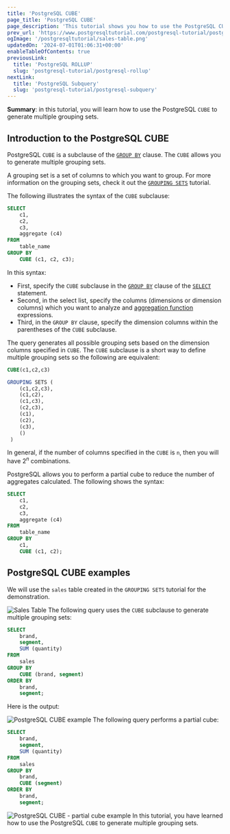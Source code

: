 ```yaml
---
title: 'PostgreSQL CUBE'
page_title: 'PostgreSQL CUBE'
page_description: 'This tutorial shows you how to use the PostgreSQL CUBE to generate multiple grouping sets.'
prev_url: 'https://www.postgresqltutorial.com/postgresql-tutorial/postgresql-cube/'
ogImage: '/postgresqltutorial/sales-table.png'
updatedOn: '2024-07-01T01:06:31+00:00'
enableTableOfContents: true
previousLink:
  title: 'PostgreSQL ROLLUP'
  slug: 'postgresql-tutorial/postgresql-rollup'
nextLink:
  title: 'PostgreSQL Subquery'
  slug: 'postgresql-tutorial/postgresql-subquery'
---
```


**Summary**: in this tutorial, you will learn how to use the PostgreSQL `CUBE` to generate multiple grouping sets.

## Introduction to the PostgreSQL CUBE

PostgreSQL `CUBE` is a subclause of the [`GROUP BY`](postgresql-group-by) clause. The `CUBE` allows you to generate multiple grouping sets.

A grouping set is a set of columns to which you want to group. For more information on the grouping sets, check it out the [`GROUPING SETS`](postgresql-grouping-sets) tutorial.

The following illustrates the syntax of the `CUBE` subclause:

```sql
SELECT
    c1,
    c2,
    c3,
    aggregate (c4)
FROM
    table_name
GROUP BY
    CUBE (c1, c2, c3);

```

In this syntax:

- First, specify the `CUBE` subclause in the [`GROUP BY`](postgresql-group-by) clause of the [`SELECT`](postgresql-select) statement.
- Second, in the select list, specify the columns (dimensions or dimension columns) which you want to analyze and [aggregation function](../postgresql-aggregate-functions) expressions.
- Third, in the `GROUP BY` clause, specify the dimension columns within the parentheses of the `CUBE` subclause.

The query generates all possible grouping sets based on the dimension columns specified in `CUBE`. The `CUBE` subclause is a short way to define multiple grouping sets so the following are equivalent:

```sql
CUBE(c1,c2,c3)

GROUPING SETS (
    (c1,c2,c3),
    (c1,c2),
    (c1,c3),
    (c2,c3),
    (c1),
    (c2),
    (c3),
    ()
 )

```

In general, if the number of columns specified in the `CUBE` is `n`, then you will have $2^n$ combinations.

PostgreSQL allows you to perform a partial cube to reduce the number of aggregates calculated. The following shows the syntax:

```sql
SELECT
    c1,
    c2,
    c3,
    aggregate (c4)
FROM
    table_name
GROUP BY
    c1,
    CUBE (c1, c2);

```

## PostgreSQL CUBE examples

We will use the `sales` table created in the `GROUPING SETS` tutorial for the demonstration.

![Sales Table](/postgresqltutorial/sales-table.png)
The following query uses the `CUBE` subclause to generate multiple grouping sets:

```sql
SELECT
    brand,
    segment,
    SUM (quantity)
FROM
    sales
GROUP BY
    CUBE (brand, segment)
ORDER BY
    brand,
    segment;

```

Here is the output:

![PostgreSQL CUBE example](/postgresqltutorial/PostgreSQL-CUBE-example.png)
The following query performs a partial cube:

```sql
SELECT
    brand,
    segment,
    SUM (quantity)
FROM
    sales
GROUP BY
    brand,
    CUBE (segment)
ORDER BY
    brand,
    segment;

```

![PostgreSQL CUBE - partial cube example](/postgresqltutorial/PostgreSQL-CUBE-partial-cube-example.png)
In this tutorial, you have learned how to use the PostgreSQL `CUBE` to generate multiple grouping sets.
